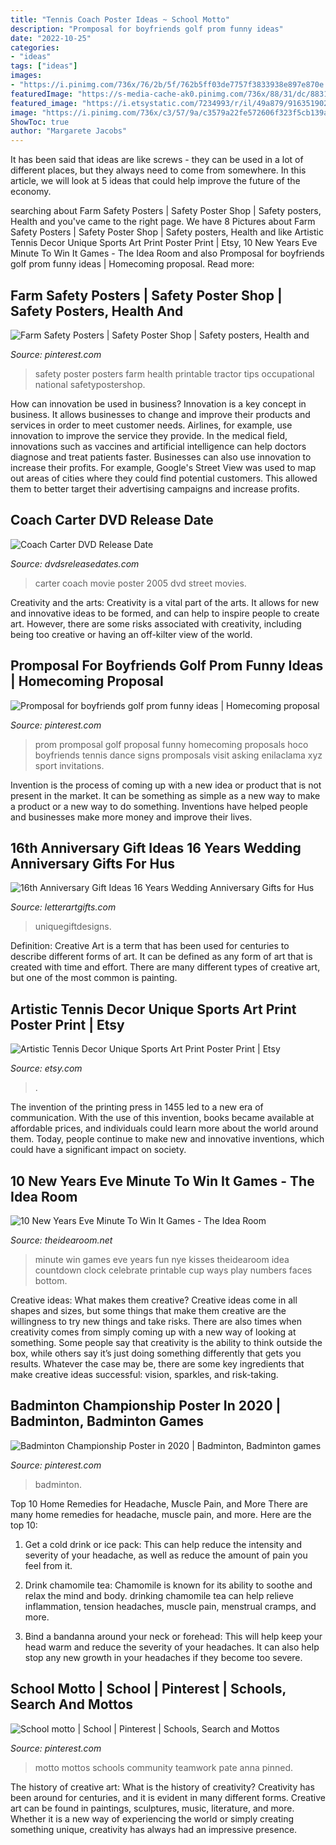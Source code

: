 ```yaml
---
title: "Tennis Coach Poster Ideas ~ School Motto"
description: "Promposal for boyfriends golf prom funny ideas"
date: "2022-10-25"
categories:
- "ideas"
tags: ["ideas"]
images:
- "https://i.pinimg.com/736x/76/2b/5f/762b5ff03de7757f3833938e897e870e.jpg"
featuredImage: "https://s-media-cache-ak0.pinimg.com/736x/88/31/dc/8831dc344443571d599bc3cff4eb237e.jpg"
featured_image: "https://i.etsystatic.com/7234993/r/il/49a879/916351902/il_794xN.916351902_csba.jpg"
image: "https://i.pinimg.com/736x/c3/57/9a/c3579a22fe572606f323f5cb139ae866.jpg"
ShowToc: true
author: "Margarete Jacobs"
---
```



It has been said that ideas are like screws - they can be used in a lot of different places, but they always need to come from somewhere. In this article, we will look at 5 ideas that could help improve the future of the economy.

	

		
searching about Farm Safety Posters | Safety Poster Shop | Safety posters, Health and you've came to the right page. We have 8 Pictures about Farm Safety Posters | Safety Poster Shop | Safety posters, Health and like Artistic Tennis Decor Unique Sports Art Print Poster Print | Etsy, 10 New Years Eve Minute To Win It Games - The Idea Room and also Promposal for boyfriends golf prom funny ideas | Homecoming proposal. Read more:
		
    
## Farm Safety Posters | Safety Poster Shop | Safety Posters, Health And

<img loading=lazy src="https://i.pinimg.com/736x/76/2b/5f/762b5ff03de7757f3833938e897e870e.jpg" onerror="this.onerror=null;this.src='https://tse3.mm.bing.net/th?id=OIP.9xCVFHNTqcyW2xBYNUx5OAAAAA&amp;pid=15.1';" alt="Farm Safety Posters | Safety Poster Shop | Safety posters, Health and">

_Source: pinterest.com_

>safety poster posters farm health printable tractor tips occupational national safetypostershop. 

	

How can innovation be used in business?
Innovation is a key concept in business. It allows businesses to change and improve their products and services in order to meet customer needs. Airlines, for example, use innovation to improve the service they provide. In the medical field, innovations such as vaccines and artificial intelligence can help doctors diagnose and treat patients faster. Businesses can also use innovation to increase their profits. For example, Google's Street View was used to map out areas of cities where they could find potential customers. This allowed them to better target their advertising campaigns and increase profits.

    
## Coach Carter DVD Release Date

<img loading=lazy src="https://www.dvdsreleasedates.com/posters/800/C/Coach-Carter-movie-poster.jpg" onerror="this.onerror=null;this.src='https://tse2.mm.bing.net/th?id=OIP.JAYI7Lt0Rmn9HB0mZaUlYAHaK-&amp;pid=15.1';" alt="Coach Carter DVD Release Date">

_Source: dvdsreleasedates.com_

>carter coach movie poster 2005 dvd street movies. 

	

Creativity and the arts:
Creativity is a vital part of the arts. It allows for new and innovative ideas to be formed, and can help to inspire people to create art. However, there are some risks associated with creativity, including being too creative or having an off-kilter view of the world.

    
## Promposal For Boyfriends Golf Prom Funny Ideas | Homecoming Proposal

<img loading=lazy src="https://i.pinimg.com/originals/bd/a1/3c/bda13cfee1c1080e099d8515a92c576c.jpg" onerror="this.onerror=null;this.src='https://tse3.mm.bing.net/th?id=OIP.cujZI0UrDTeImb6Loye7aQHaJ4&amp;pid=15.1';" alt="Promposal for boyfriends golf prom funny ideas | Homecoming proposal">

_Source: pinterest.com_

>prom promposal golf proposal funny homecoming proposals hoco boyfriends tennis dance signs promposals visit asking enilaclama xyz sport invitations. 

	

Invention is the process of coming up with a new idea or product that is not present in the market. It can be something as simple as a new way to make a product or a new way to do something. Inventions have helped people and businesses make more money and improve their lives.

    
## 16th Anniversary Gift Ideas 16 Years Wedding Anniversary Gifts For Hus

<img loading=lazy src="https://cdn.shopify.com/s/files/1/0081/7466/5824/products/16thanniversaary_1024x1024.jpg?v=1611686834" onerror="this.onerror=null;this.src='https://tse1.mm.bing.net/th?id=OIP.M76Ant7P_Ffh5SkJrcEy-QHaLG&amp;pid=15.1';" alt="16th Anniversary Gift Ideas 16 Years Wedding Anniversary Gifts for Hus">

_Source: letterartgifts.com_

>uniquegiftdesigns. 

	

Definition:
Creative Art is a term that has been used for centuries to describe different forms of art. It can be defined as any form of art that is created with time and effort. There are many different types of creative art, but one of the most common is painting.

    
## Artistic Tennis Decor Unique Sports Art Print Poster Print | Etsy

<img loading=lazy src="https://i.etsystatic.com/7234993/r/il/49a879/916351902/il_794xN.916351902_csba.jpg" onerror="this.onerror=null;this.src='https://tse4.mm.bing.net/th?id=OIP.h9FtAHgzaq0QOg9bp9DFUQHaF7&amp;pid=15.1';" alt="Artistic Tennis Decor Unique Sports Art Print Poster Print | Etsy">

_Source: etsy.com_

>. 

	

The invention of the printing press in 1455 led to a new era of communication. With the use of this invention, books became available at affordable prices, and individuals could learn more about the world around them. Today, people continue to make new and innovative inventions, which could have a significant impact on society.

    
## 10 New Years Eve Minute To Win It Games - The Idea Room

<img loading=lazy src="http://www.theidearoom.net/wp-content/uploads/2014/12/NYE-Minute-to-win-it-games-6.jpg" onerror="this.onerror=null;this.src='https://tse3.mm.bing.net/th?id=OIP.ngYqKMdL8uQjGA2oSSLyMwHaLH&amp;pid=15.1';" alt="10 New Years Eve Minute To Win It Games - The Idea Room">

_Source: theidearoom.net_

>minute win games eve years fun nye kisses theidearoom idea countdown clock celebrate printable cup ways play numbers faces bottom. 

	

Creative ideas: What makes them creative?
Creative ideas come in all shapes and sizes, but some things that make them creative are the willingness to try new things and take risks. There are also times when creativity comes from simply coming up with a new way of looking at something. Some people say that creativity is the ability to think outside the box, while others say it’s just doing something differently that gets you results. Whatever the case may be, there are some key ingredients that make creative ideas successful: vision, sparkles, and risk-taking.

    
## Badminton Championship Poster In 2020 | Badminton, Badminton Games

<img loading=lazy src="https://i.pinimg.com/736x/c3/57/9a/c3579a22fe572606f323f5cb139ae866.jpg" onerror="this.onerror=null;this.src='https://tse4.mm.bing.net/th?id=OIP.dDSuie4qnClQywdc-3OOPAHaKx&amp;pid=15.1';" alt="Badminton Championship Poster in 2020 | Badminton, Badminton games">

_Source: pinterest.com_

>badminton. 

	

Top 10 Home Remedies for Headache, Muscle Pain, and More
There are many home remedies for headache, muscle pain, and more. Here are the top 10:
1. Get a cold drink or ice pack: This can help reduce the intensity and severity of your headache, as well as reduce the amount of pain you feel from it.

2. Drink chamomile tea: Chamomile is known for its ability to soothe and relax the mind and body. drinking chamomile tea can help relieve inflammation, tension headaches, muscle pain, menstrual cramps, and more.

3. Bind a bandanna around your neck or forehead: This will help keep your head warm and reduce the severity of your headaches. It can also help stop any new growth in your headaches if they become too severe.


    
## School Motto | School | Pinterest | Schools, Search And Mottos

<img loading=lazy src="https://s-media-cache-ak0.pinimg.com/736x/88/31/dc/8831dc344443571d599bc3cff4eb237e.jpg" onerror="this.onerror=null;this.src='https://tse4.mm.bing.net/th?id=OIP.vgbFXr_DlHqK-mDY_bavpQHaJ4&amp;pid=15.1';" alt="School motto | School | Pinterest | Schools, Search and Mottos">

_Source: pinterest.com_

>motto mottos schools community teamwork pate anna pinned. 

	

The history of creative art: What is the history of creativity?
Creativity has been around for centuries, and it is evident in many different forms. Creative art can be found in paintings, sculptures, music, literature, and more. Whether it is a new way of experiencing the world or simply creating something unique, creativity has always had an impressive presence.

